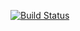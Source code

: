 [![Build Status](https://travis-ci.org/luhmann/svo-api.svg?branch=master)](https://travis-ci.org/luhmann/svo-api)
